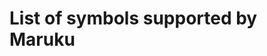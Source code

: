 
List of symbols supported by Maruku
===================================

<?maruku
	MaRuKu::Out::Latex.need_entity_table

	all = []
	ENTITY_TABLE.each do |k, e|
		if k.kind_of? String
			all << (h=md_code("&#{e.html_entity};")) <<
				" " << md_entity(e.html_entity) <<
				" (" << (l=md_code(e.latex_string)) << ") \n" <<
				md_entity('nbsp')<<md_entity('nbsp')<<md_entity('nbsp')
				
			h.attributes[:code_background_color] = '#eef'
			l.attributes[:code_background_color] = '#ffe'
		end
	end
	@doc.children.push md_par(all)
			
?>

